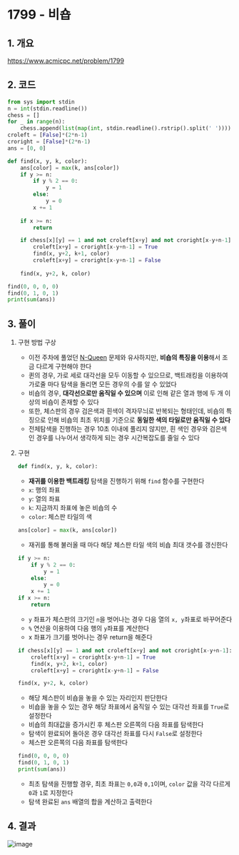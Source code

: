 # 1799 - 비숍

## 1. 개요

https://www.acmicpc.net/problem/1799

## 2. 코드
```python
from sys import stdin
n = int(stdin.readline())
chess = []
for _ in range(n):
    chess.append(list(map(int, stdin.readline().rstrip().split(' '))))
croleft = [False]*(2*n-1)
croright = [False]*(2*n-1)
ans = [0, 0]

def find(x, y, k, color):
    ans[color] = max(k, ans[color])
    if y >= n:
        if y % 2 == 0:
            y = 1
        else:
            y = 0
        x += 1
    
    if x >= n:
        return

    if chess[x][y] == 1 and not croleft[x+y] and not croright[x-y+n-1]:
        croleft[x+y] = croright[x-y+n-1] = True
        find(x, y+2, k+1, color)
        croleft[x+y] = croright[x-y+n-1] = False
    
    find(x, y+2, k, color)

find(0, 0, 0, 0)
find(0, 1, 0, 1)
print(sum(ans))
```

## 3. 풀이

1. 구현 방법 구상

    - 이전 주차에 풀었던 [N-Queen](https://www.acmicpc.net/problem/9663) 문제와 유사하지만, **비숍의 특징을 이용**해서 조금 다르게 구현해야 한다
    - 퀸의 경우, 가로 세로 대각선을 모두 이동할 수 있으므로, 백트래킹을 이용하여 가로줄 마다 탐색을 돌리면 모든 경우의 수를 알 수 있었다
    - 비숍의 경우, **대각선으로만 움직일 수 있으며** 이로 인해 같은 열과 행에 두 개 이상의 비숍이 존재할 수 있다
    - 또한, 체스판의 경우 검은색과 흰색이 격자무늬로 반복되는 형태인데, 비숍의 특징으로 인해 비숍의 최초 위치를 기준으로 **동일한 색의 타일로만 움직일 수 있다**
    - 전체탐색을 진행하는 경우 10초 이내에 풀리지 않지만, 흰 색인 경우와 검은색인 경우를 나누어서 생각하게 되는 경우 시간복잡도를 줄일 수 있다

2. 구현
    ```python
    def find(x, y, k, color):
    ```
    - **재귀를 이용한 백트래킹** 탐색을 진행하기 위해 `find` 함수를 구현한다
    - `x`: 행의 좌표
    - `y`: 열의 좌표
    - `k`: 지금까지 좌표에 놓은 비숍의 수
    - `color`: 체스판 타일의 색

    ```python
    ans[color] = max(k, ans[color])
    ```
    - 재귀를 통해 불러올 때 마다 해당 체스판 타일 색의 비숍 최대 갯수를 갱신한다
    ```python
    if y >= n:
        if y % 2 == 0:
            y = 1
        else:
            y = 0
        x += 1
    if x >= n:
        return
    ```
    - `y` 좌표가 체스판의 크기인 `n`을 벗어나는 경우 다음 열의 `x, y`좌표로 바꾸어준다
    - `%` 연산을 이용하여 다음 행의 `y`좌표를 계산한다
    - x 좌표가 크기를 벗어나는 경우 return을 해준다

    ```python
    if chess[x][y] == 1 and not croleft[x+y] and not croright[x-y+n-1]:
        croleft[x+y] = croright[x-y+n-1] = True
        find(x, y+2, k+1, color)
        croleft[x+y] = croright[x-y+n-1] = False

    find(x, y+2, k, color)
    ```
    - 해당 체스판이 비숍을 놓을 수 있는 자리인지 판단한다
    - 비숍을 놓을 수 있는 경우 해당 좌표에서 움직일 수 있는 대각선 좌표를 `True`로 설정한다
    - 비숍의 최대값을 증가시킨 후 체스판 오른쪽의 다음 좌표를 탐색한다
    - 탐색이 완료되어 돌아온 경우 대각선 좌표를 다시 `False`로 설정한다
    - 체스판 오른쪽의 다음 좌표를 탐색한다
    
    ```python
    find(0, 0, 0, 0)
    find(0, 1, 0, 1)
    print(sum(ans))
    ```
    - 최초 탐색을 진행할 경우, 최초 좌표는 `0,0`과 `0,1`이며, `color` 값을 각각 다르게 `0`과 `1`로 지정한다
    - 탐색 완료된 `ans` 배열의 합을 계산하고 출력한다

## 4. 결과
![image](https://user-images.githubusercontent.com/29600820/90518633-01d66200-e1a2-11ea-9ba0-784029891aa1.png)
